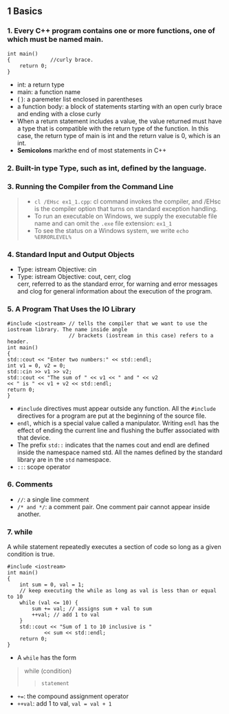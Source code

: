 ## 1 Basics
### 1. Every C++ program contains one or more functions, one of which must be named **main**.
```
int main() 
{             //curly brace.
    return 0;
}
```
- int: a return type
- main: a function name
- ( ): a paremeter list enclosed in parentheses
- a function body: a block of statements starting with an open curly brace and ending with a close curly
- When a return statement includes a value, the value returned must have a type that is compatible with the return type of the function. In this case, the return type of main is int and the return value is 0, which is an int.
- **Semicolons** markthe end of most statements in C++
### 2. Built-in type Type, such as int, defined by the language.
### 3. Running the Compiler from the Command Line
> - `cl /EHsc ex1_1.cpp`: cl command invokes the compiler, and /EHsc is the compiler option that turns on standard exception handling.  
> - To run an executable on Windows, we supply the executable file name and can omit the `.exe` file extension: 
`ex1_1`
> - To see the status on a Windows system, we write
> `echo %ERRORLEVEL%`
### 4. Standard Input and Output Objects
- Type: istream
Objective: cin
- Type: istream
Objective: cout, cerr, clog    
cerr, referred to as the standard error, for warning and error messages and clog for general information about the execution of the 
program.
### 5. A Program That Uses the IO Library
```
#include <iostream> // tells the compiler that we want to use the iostream library. The name inside angle
                    // brackets (iostream in this case) refers to a header.
int main()
{
std::cout << "Enter two numbers:" << std::endl;
int v1 = 0, v2 = 0;
std::cin >> v1 >> v2;
std::cout << "The sum of " << v1 << " and " << v2
<< " is " << v1 + v2 << std::endl;
return 0;
}
```
- `#include` directives must appear outside any function. All the `#include` directives for a program are put at the beginning of the source file.
- `endl`, which is a special value called a manipulator. Writing `endl` has the effect of ending the current line and flushing the buffer associated with that device.
- The prefix `std::` indicates that the names cout and endl are defined inside the namespace named std. All the names defined by the standard library are in the `std` namespace.
- `::`: scope operator
### 6. Comments
- `//`: a single line comment
- `/* and */`: a comment pair. One comment pair cannot appear inside another.
### 7. while
A while statement repeatedly executes a section of code so long as a given condition is true.
```
#include <iostream>
int main()
{
	int sum = 0, val = 1;
	// keep executing the while as long as val is less than or equal to 10
	while (val <= 10) {                           
		sum += val; // assigns sum + val to sum
		++val; // add 1 to val
	}
	std::cout << "Sum of 1 to 10 inclusive is "
            << sum << std::endl;
	return 0;
}
```
- A `while` has the form
> while (condition)
>>     statement
- `+=`: the compound assignment operator
- `++val`: add 1 to val, `val = val + 1`
